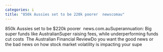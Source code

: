 ```yaml
---
categories: i
title: "850k Aussies set to be 220k poorer  newscomau"
---
```

850k Aussies set to be $220k poorer&nbsp;&nbsp;news.com.auSuperannuation: Big super funds like AustralianSuper raising fees, while underperforming funds cut costs&nbsp;&nbsp;The Australian Financial ReviewDo you want the good news or the bad news on how stock market volatility is impacting your supe